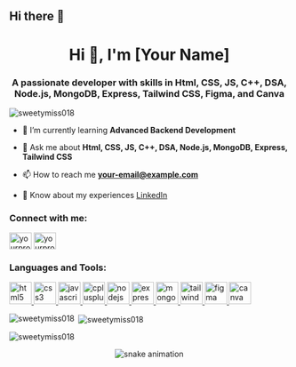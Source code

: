 ## Hi there 👋

<h1 align="center">Hi 👋, I'm [Your Name]</h1>
<h3 align="center">A passionate developer with skills in Html, CSS, JS, C++, DSA, Node.js, MongoDB, Express, Tailwind CSS, Figma, and Canva</h3>

<p align="left"> <img src="https://komarev.com/ghpvc/?username=sweetymiss018&label=Profile%20views&color=0e75b6&style=flat" alt="sweetymiss018" /> </p>

- 🌱 I’m currently learning **Advanced Backend Development**

- 💬 Ask me about **Html, CSS, JS, C++, DSA, Node.js, MongoDB, Express, Tailwind CSS**

- 📫 How to reach me **your-email@example.com**

- 📄 Know about my experiences [LinkedIn](https://linkedin.com/in/yourprofile)

<h3 align="left">Connect with me:</h3>
<p align="left">
<a href="https://linkedin.com/in/yourprofile" target="blank"><img align="center" src="https://cdn.jsdelivr.net/npm/simple-icons@3.0.1/icons/linkedin.svg" alt="yourprofile" height="30" width="40" /></a>
<a href="https://instagram.com/yourprofile" target="blank"><img align="center" src="https://cdn.jsdelivr.net/npm/simple-icons@3.0.1/icons/instagram.svg" alt="yourprofile" height="30" width="40" /></a>
</p>

<h3 align="left">Languages and Tools:</h3>
<p align="left"> 
<a href="https://www.w3.org/html/" target="_blank"> <img src="https://cdn.jsdelivr.net/npm/simple-icons@3.0.1/icons/html5.svg" alt="html5" width="40" height="40"/> </a> 
<a href="https://www.w3schools.com/css/" target="_blank"> <img src="https://cdn.jsdelivr.net/npm/simple-icons@3.0.1/icons/css3.svg" alt="css3" width="40" height="40"/> </a> 
<a href="https://developer.mozilla.org/en-US/docs/Web/JavaScript" target="_blank"> <img src="https://cdn.jsdelivr.net/npm/simple-icons@3.0.1/icons/javascript.svg" alt="javascript" width="40" height="40"/> </a> 
<a href="https://www.cplusplus.com/" target="_blank"> <img src="https://cdn.jsdelivr.net/npm/simple-icons@3.0.1/icons/cplusplus.svg" alt="cplusplus" width="40" height="40"/> </a> 
<a href="https://nodejs.org" target="_blank"> <img src="https://cdn.jsdelivr.net/npm/simple-icons@3.0.1/icons/node-dot-js.svg" alt="nodejs" width="40" height="40"/> </a> 
<a href="https://expressjs.com" target="_blank"> <img src="https://cdn.jsdelivr.net/npm/simple-icons@3.0.1/icons/express.svg" alt="express" width="40" height="40"/> </a> 
<a href="https://www.mongodb.com/" target="_blank"> <img src="https://cdn.jsdelivr.net/npm/simple-icons@3.0.1/icons/mongodb.svg" alt="mongodb" width="40" height="40"/> </a> 
<a href="https://tailwindcss.com/" target="_blank"> <img src="https://cdn.jsdelivr.net/npm/simple-icons@3.0.1/icons/tailwindcss.svg" alt="tailwindcss" width="40" height="40"/> </a> 
<a href="https://www.figma.com/" target="_blank"> <img src="https://cdn.jsdelivr.net/npm/simple-icons@3.0.1/icons/figma.svg" alt="figma" width="40" height="40"/> </a> 
<a href="https://www.canva.com/" target="_blank"> <img src="https://cdn.jsdelivr.net/npm/simple-icons@3.0.1/icons/canva.svg" alt="canva" width="40" height="40"/> </a> 
</p>

<p><img align="left" src="https://github-readme-stats.vercel.app/api/top-langs?username=sweetymiss018&show_icons=true&locale=en&layout=compact" alt="sweetymiss018" /></p>

<p>&nbsp;<img align="center" src="https://github-readme-stats.vercel.app/api?username=sweetymiss018&show_icons=true&locale=en" alt="sweetymiss018" /></p>

<p><img align="center" src="https://github-readme-streak-stats.herokuapp.com/?user=sweetymiss018&" alt="sweetymiss018" /></p>

<p align="center">
  <img src="https://github.com/sweetymiss018/sweetymiss018/blob/output/github-contribution-grid-snake.svg" alt="snake animation" />
</p>
